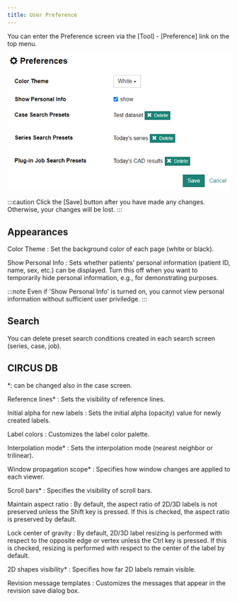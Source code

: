 ```yaml
---
title: User Preference
---
```


You can enter the Preference screen via the [Tool] - [Preference] link on the top menu.

![Preferences](user-preference.png)

:::caution
Click the [Save] button after you have made any changes. Otherwise, your changes will be lost.
:::

## Appearances

Color Theme
: Set the background color of each page (white or black).

Show Personal Info
: Sets whether patients' personal information (patient ID, name, sex, etc.) can be displayed. Turn this off when you want to temporarily hide personal information, e.g., for demonstrating purposes.

:::note
Even if 'Show Personal Info' is turned on, you cannot view personal information without sufficient user priviledge.
:::

## Search

You can delete preset search conditions created in each search screen (series, case, job).

## CIRCUS DB

\*: can be changed also in the case screen.

Reference lines\*
: Sets the visibility of reference lines.

Initial alpha for new labels
: Sets the initial alpha (opacity) value for newly created labels.

Label colors
: Customizes the label color palette.

Interpolation mode\*
: Sets the interpolation mode (nearest neighbor or trilinear).

Window propagation scope\*
: Specifies how window changes are applied to each viewer.

Scroll bars\*
: Specifies the visibility of scroll bars.

Maintain aspect ratio
: By default, the aspect ratio of 2D/3D labels is not preserved unless the Shift key is pressed. If this is checked, the aspect ratio is preserved by default.

Lock center of gravity
: By default, 2D/3D label resizing is performed with respect to the opposite edge or vertex unless the Ctrl key is pressed. If this is checked, resizing is performed with respect to the center of the label by default.

2D shapes visibility\*
: Specifies how far 2D labels remain visible.

Revision message templates
: Customizes the messages that appear in the revision save dialog box.
